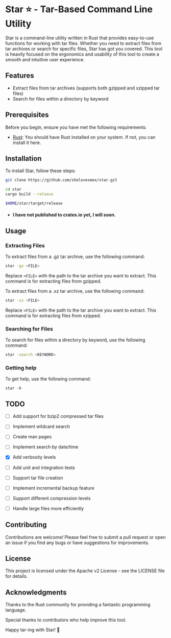# Star ⭐ - Tar-Based Command Line Utility 

Star is a command-line utility written in Rust that provides easy-to-use functions for working with tar files. Whether you need to extract files from tar archives or search for specific files, Star has got you covered. This tool is heavily focused on the ergonomics and usability of this tool to create a smooth and intuitive user experience.

## Features  

- Extract files from tar archives (supports both gzipped and xzipped tar files)
- Search for files within a directory by keyword  

## Prerequisites  

Before you begin, ensure you have met the following requirements:  

- [Rust](https://www.rust-lang.org/): You should have Rust installed on your system. If not, you can install it here.   

## Installation  

To install Star, follow these steps:  

```bash  
git clone https://github.com/shelovesmox/star.git  
```  

```bash   
cd star  
cargo build --release  
```  

```bash  
$HOME/star/target/release
``` 

- #### I have not published to crates.io yet, I will soon.


## Usage  

### Extracting Files  

To extract files from a .gz tar archive, use the following command:  

```bash  
star -gz <FILE>  
```  

Replace `<FILE>` with the path to the tar archive you want to extract. This command is for extracting files from gzipped.


To extract files from a .xz tar archive, use the following command:  

```bash  
star -xz <FILE>  
```  
Replace `<FILE>` with the path to the tar archive you want to extract. This command is for extracting files from xzipped.

### Searching for Files   

To search for files within a directory by keyword, use the following command:  

```bash   
star -search <KEYWORD>    
``` 

### Getting help


To get help, use the following command:
```
star -h
```


## TODO

- [ ] Add support for bzip2 compressed tar files
- [ ] Implement wildcard search
- [ ] Create man pages
- [ ] Implement search by date/time
- [x] Add verbosity levels
- [ ] Add unit and integration tests
- [ ] Support tar file creation
- [ ] Implement incremental backup feature
- [ ] Support different compression levels
- [ ] Handle large files more efficiently


## Contributing  

Contributions are welcome! Please feel free to submit a pull request or open an issue if you find any bugs or have suggestions for improvements.  

## License  

This project is licensed under the Apache v2 License - see the LICENSE file for details.   

## Acknowledgments   

Thanks to the Rust community for providing a fantastic programming language.  

Special thanks to contributors who help improve this tool.  

Happy tar-ing with Star! 🌟